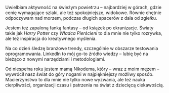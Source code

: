 Uwielbiam aktywność na świeżym powietrzu – najbardziej w górach, gdzie cenię wymagające szlaki, ale też spokojniejsze, widokowe. Równie chętnie odpoczywam nad morzem, podczas długich spacerów z dala od zgiełku.

Jestem też zapaloną fanką fantasy – od książek po ekranizacje. Światy takie jak *Harry Potter* czy *Władca Pierścieni* to dla mnie nie tylko rozrywka, ale też inspiracja do kreatywnego myślenia.

Na co dzień śledzę branżowe trendy, szczególnie w obszarze testowania oprogramowania. LinkedIn to mój go-to źródło wiedzy – lubię być na bieżąco z nowymi narzędziami i metodologiami.

Od niespełna roku jestem mamą Nikodema, który – wraz z moim mężem – wywrócił nasz świat do góry nogami w najpiękniejszy możliwy sposób. Macierzyństwo to dla mnie nie tylko nowe wyzwania, ale też nauka cierpliwości, organizacji czasu i patrzenia na świat z dziecięcą ciekawością.
